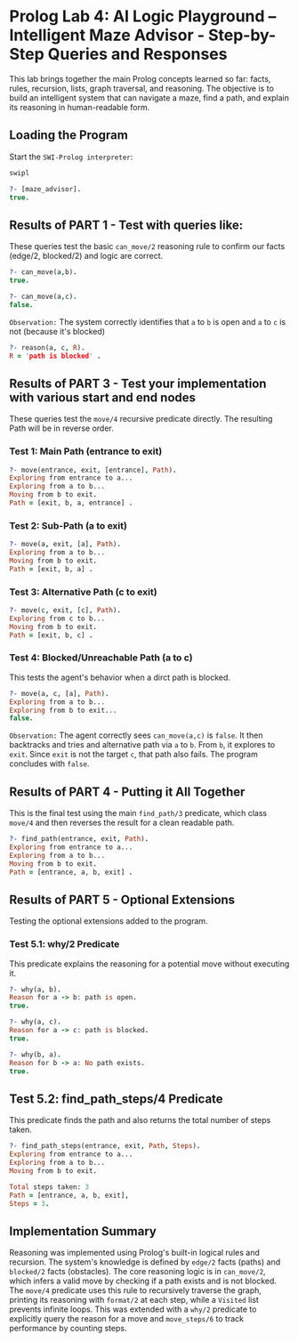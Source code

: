 # Prolog Lab 4: AI Logic Playground – Intelligent Maze Advisor - Step-by-Step Queries and  Responses
This    lab brings    together    the main    Prolog    concepts    learned so    far:    facts,    rules,    recursion,    lists,
graph   traversal,  and reasoning.  The objective   is  to  build   an  intelligent system  that    can
navigate    a   maze,   find    a   path,   and explain its reasoning   in  human-readable  form.

## Loading the Program
Start the `SWI-Prolog interpreter`:
```bash
swipl
```
````prolog
?- [maze_advisor].
true.
````

## Results of PART 1 - Test with queries like:
These queries test the basic `can_move/2` reasoning rule to confirm our facts (edge/2, blocked/2) and logic are correct.

```prolog
?- can_move(a,b).
true.

?- can_move(a,c).
false.
```
`Observation:` The system correctly identifies that `a` to `b` is open and `a` to `c` is not (because it's blocked)

```prolog
?- reason(a, c, R).
R = 'path is blocked' .
```

## Results of PART 3 - Test your implementation with various start and end nodes

These queries test the `move/4` recursive predicate directly. The resulting Path will be in reverse order.

### Test 1: Main Path (entrance to exit)

```prolog
?- move(entrance, exit, [entrance], Path).
Exploring from entrance to a...
Exploring from a to b...
Moving from b to exit.
Path = [exit, b, a, entrance] .
```

### Test 2: Sub-Path (a to exit)

```prolog
?- move(a, exit, [a], Path).
Exploring from a to b...
Moving from b to exit.
Path = [exit, b, a] .
```

### Test 3: Alternative Path (c to exit)
```prolog
?- move(c, exit, [c], Path).
Exploring from c to b...
Moving from b to exit.
Path = [exit, b, c] .
```

### Test 4: Blocked/Unreachable Path (a to c)
This tests the agent's behavior when a dirct path is blocked.
```prolog
?- move(a, c, [a], Path).
Exploring from a to b...
Exploring from b to exit...
false.
```
`Observation:` The agent correctly sees `can_move(a,c)` is `false`. It then backtracks and tries and alternative path via `a` to `b`. From `b`, it explores to `exit`. Since `exit` is not the target `c`, that path also fails. The program concludes with `false`.

## Results of PART 4 - Putting it All Together
This is the final test using the main `find_path/3` predicate, which class `move/4` and then reverses the result for a clean readable path.

```prolog
?- find_path(entrance, exit, Path).
Exploring from entrance to a...
Exploring from a to b...
Moving from b to exit.
Path = [entrance, a, b, exit] .
```

## Results of PART 5 - Optional Extensions
Testing the optional extensions added to the program.

### Test 5.1: why/2 Predicate
This predicate explains the reasoning for a potential move without executing it.

```prolog
?- why(a, b).
Reason for a -> b: path is open.
true.

?- why(a, c).
Reason for a -> c: path is blocked.
true.

?- why(b, a).
Reason for b -> a: No path exists.
true.
```

## Test 5.2: find_path_steps/4 Predicate
This predicate finds the path and also returns the total number of steps taken.

```prolog
?- find_path_steps(entrance, exit, Path, Steps).
Exploring from entrance to a...
Exploring from a to b...
Moving from b to exit.

Total steps taken: 3
Path = [entrance, a, b, exit],
Steps = 3.
```

## Implementation Summary
Reasoning was implemented using Prolog's built-in logical rules and recursion. The system's knowledge is defined by `edge/2` facts (paths) and `blocked/2` facts (obstacles). The core reasoning logic is in `can_move/2`, which infers a valid move by checking if a path exists and is not blocked. The `move/4` predicate uses this rule to recursively traverse the graph, printing its reasoning with `format/2` at each step, while a `Visited` list prevents infinite loops. This was extended with a `why/2` predicate to explicitly query the reason for a move and `move_steps/6` to track performance by counting steps.


